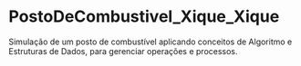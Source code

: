 # PostoDeCombustivel_Xique_Xique
Simulação de um posto de combustível aplicando conceitos de Algoritmo e Estruturas de Dados, para gerenciar operações e processos.
